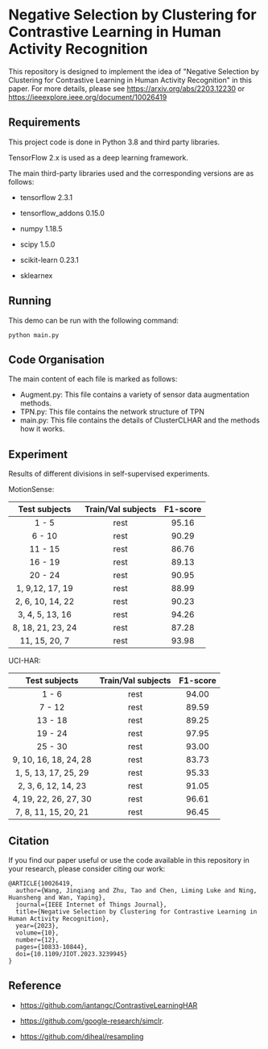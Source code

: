 # Negative Selection by Clustering for Contrastive Learning in Human Activity Recognition
This repository is designed to implement the idea of "Negative Selection by Clustering for Contrastive Learning in Human Activity Recognition" in this paper.
For more details, please see https://arxiv.org/abs/2203.12230 or https://ieeexplore.ieee.org/document/10026419
## Requirements

This project code is done in Python 3.8 and third party libraries. 

 TensorFlow 2.x is used as a deep learning framework.

The main third-party libraries used and the corresponding versions are as follows:

+ tensorflow 2.3.1

+ tensorflow_addons 0.15.0

+ numpy 1.18.5

+ scipy 1.5.0

+ scikit-learn 0.23.1

+ sklearnex 
  

## Running

This demo can be run with the following command:

```shell
python main.py
```


## Code Organisation

The main content of each file is marked as follows:

+ Augment.py: This file contains a variety of sensor data augmentation methods.
+ TPN.py: This file contains the network structure of TPN
+ main.py: This file contains the details of ClusterCLHAR and the methods how it works.

## Experiment

Results of different divisions in self-supervised experiments.

MotionSense:

| Test subjects  | Train/Val subjects  | F1-score|
|  :----:  | :----:  |:----:  |
| 1 - 5  | rest | 95.16|
| 6 - 10  | rest | 90.29|
| 11 - 15  | rest | 86.76|
| 16 - 19  | rest | 89.13|
| 20 - 24  | rest | 90.95|
| 1, 9,12, 17, 19| rest | 88.99|
| 2, 6, 10, 14, 22 | rest | 90.23|
| 3, 4, 5, 13, 16 | rest | 94.26|
| 8, 18, 21, 23, 24 | rest | 87.28|
| 11, 15, 20, 7| rest | 93.98|

UCI-HAR:

| Test subjects  | Train/Val subjects  | F1-score|
|  :----:  | :----:  |:----:  |
| 1 - 6  | rest | 94.00|
| 7 - 12  | rest | 89.59|
| 13 - 18  | rest |89.25|
| 19 - 24  | rest | 97.95|
| 25 - 30  | rest | 93.00|
| 9, 10, 16, 18, 24, 28| rest | 83.73|
| 1, 5, 13, 17, 25, 29 | rest | 95.33|
| 2, 3, 6, 12, 14, 23 | rest | 91.05|
| 4, 19, 22, 26, 27, 30 | rest | 96.61|
| 7, 8, 11, 15, 20, 21| rest | 96.45|

## Citation

If you find our paper useful or use the code available in this repository in your research, please consider citing our work:

```
@ARTICLE{10026419,
  author={Wang, Jinqiang and Zhu, Tao and Chen, Liming Luke and Ning, Huansheng and Wan, Yaping},
  journal={IEEE Internet of Things Journal}, 
  title={Negative Selection by Clustering for Contrastive Learning in Human Activity Recognition}, 
  year={2023},
  volume={10},
  number={12},
  pages={10833-10844},
  doi={10.1109/JIOT.2023.3239945}
}
```

## Reference

+ https://github.com/iantangc/ContrastiveLearningHAR

+ https://github.com/google-research/simclr.

+ https://github.com/diheal/resampling
